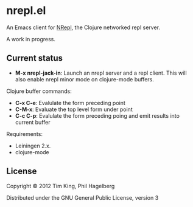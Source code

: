 # nrepl.el

An Emacs client for [NRepl](https://github.com/clojure/tools.nrepl),
the Clojure networked repl server.

A work in progress.

## Current status

* **M-x nrepl-jack-in**: Launch an nrepl server and a repl client.  This will also enable nrepl minor mode on clojure-mode buffers.

Clojure buffer commands:

* **C-x C-e**: Evalulate the form preceding point
* **C-M-x**: Evaluate the top level form under point
* **C-c C-p**: Evalulate the form preceding poing and emit results into current buffer

Requirements:
* Leiningen 2.x.
* clojure-mode

## License

Copyright © 2012 Tim King, Phil Hagelberg

Distributed under the GNU General Public License, version 3
